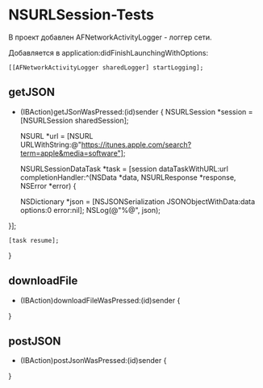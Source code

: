 NSURLSession-Tests
==

В проект добавлен AFNetworkActivityLogger - логгер сети.

Добавляется в application:didFinishLaunchingWithOptions:
```
[[AFNetworkActivityLogger sharedLogger] startLogging];
```

## getJSON

- (IBAction)getJSonWasPressed:(id)sender
{
    NSURLSession *session = [NSURLSession sharedSession];

    NSURL *url = [NSURL URLWithString:@"https://itunes.apple.com/search?term=apple&media=software"];

    NSURLSessionDataTask *task = [session dataTaskWithURL:url
completionHandler:^(NSData *data, NSURLResponse *response, NSError *error) {

    NSDictionary *json = [NSJSONSerialization JSONObjectWithData:data options:0 error:nil];
    NSLog(@"%@", json);

}];

    [task resume];
}

## downloadFile

- (IBAction)downloadFileWasPressed:(id)sender 
{

}

## postJSON

- (IBAction)postJsonWasPressed:(id)sender
{

}
